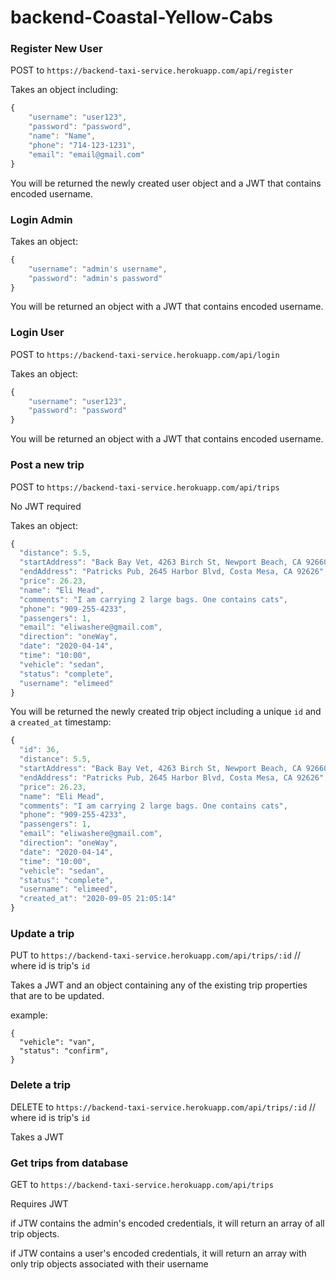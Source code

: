 # backend-Coastal-Yellow-Cabs

### Register New User

POST to `https://backend-taxi-service.herokuapp.com/api/register`

Takes an object including:
```javascript 
{
	"username": "user123",
	"password": "password",
	"name": "Name",
	"phone": "714-123-1231",
	"email": "email@gmail.com"
}
```

You will be returned the newly created user object and a JWT that contains encoded username.

### Login Admin

Takes an object:
```javascript
{
	"username": "admin's username",
	"password": "admin's password"
}
```

You will be returned an object with a JWT that contains encoded username.

### Login User

POST to `https://backend-taxi-service.herokuapp.com/api/login`

Takes an object:
```javascript
{
	"username": "user123",
	"password": "password"
}
```

You will be returned an object with a JWT that contains encoded username.

### Post a new trip

POST to `https://backend-taxi-service.herokuapp.com/api/trips`

No JWT required

Takes an object: 
```javascript
{
  "distance": 5.5,
  "startAddress": "Back Bay Vet, 4263 Birch St, Newport Beach, CA 92660",
  "endAddress": "Patricks Pub, 2645 Harbor Blvd, Costa Mesa, CA 92626",
  "price": 26.23,
  "name": "Eli Mead",
  "comments": "I am carrying 2 large bags. One contains cats",
  "phone": "909-255-4233",
  "passengers": 1,
  "email": "eliwashere@gmail.com",
  "direction": "oneWay",
  "date": "2020-04-14",
  "time": "10:00",
  "vehicle": "sedan",
  "status": "complete",
  "username": "elimeed"
}
```

You will be returned the newly created trip object including a unique `id` and a `created_at` timestamp:
```javascript
{
  "id": 36,
  "distance": 5.5,
  "startAddress": "Back Bay Vet, 4263 Birch St, Newport Beach, CA 92660",
  "endAddress": "Patricks Pub, 2645 Harbor Blvd, Costa Mesa, CA 92626",
  "price": 26.23,
  "name": "Eli Mead",
  "comments": "I am carrying 2 large bags. One contains cats",
  "phone": "909-255-4233",
  "passengers": 1,
  "email": "eliwashere@gmail.com",
  "direction": "oneWay",
  "date": "2020-04-14",
  "time": "10:00",
  "vehicle": "sedan",
  "status": "complete",
  "username": "elimeed",
  "created_at": "2020-09-05 21:05:14"
}
```

### Update a trip 

PUT to `https://backend-taxi-service.herokuapp.com/api/trips/:id` // where id is trip's `id`

Takes a JWT and an object containing any of the existing trip properties that are to be updated.

example:
```javacript
{
  "vehicle": "van",
  "status": "confirm",
}
```

### Delete a trip 


DELETE to `https://backend-taxi-service.herokuapp.com/api/trips/:id` // where id is trip's `id`

Takes a JWT


### Get trips from database

GET to `https://backend-taxi-service.herokuapp.com/api/trips`

Requires JWT

if JTW contains the admin's encoded credentials, it will return an array of all trip objects.

if JTW contains a user's encoded credentials, it will return an array with only trip objects associated with their username

